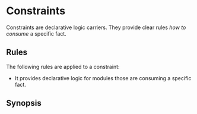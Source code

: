 # Constraints

Constraints are declarative logic carriers. They provide clear rules
_how to consume_ a specific fact.

## Rules

The following rules are applied to a constraint:

- It provides declarative logic for modules those are consuming a specific fact.

## Synopsis
